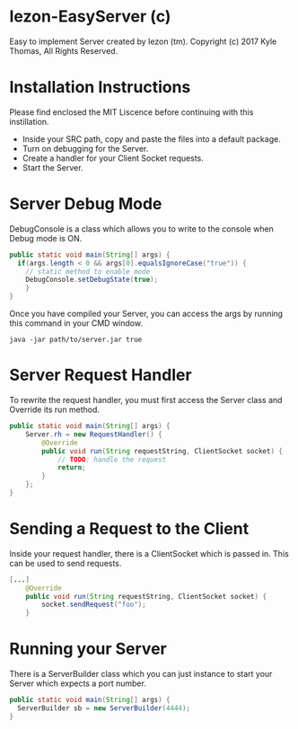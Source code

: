 # Iezon-EasyServer (c)
Easy to implement Server created by Iezon (tm). Copyright (c) 2017 Kyle Thomas, All Rights Reserved.

# Installation Instructions
Please find enclosed the MIT Liscence before continuing with this instillation.

- Inside your SRC path, copy and paste the files into a default package.
- Turn on debugging for the Server.
- Create a handler for your Client Socket requests.
- Start the Server.

# Server Debug Mode
DebugConsole is a class which allows you to write to the console when Debug mode is ON.

```java
public static void main(String[] args) {
  if(args.length < 0 && args[0].equalsIgnoreCase("true")) {
    // static method to enable mode
    DebugConsole.setDebugState(true);
	}
}
```

Once you have compiled your Server, you can access the args by running this command in your CMD window.

```batch
java -jar path/to/server.jar true
```

# Server Request Handler
To rewrite the request handler, you must first access the Server class and Override its run method.

```java
public static void main(String[] args) {
	Server.rh = new RequestHandler() {
		@Override
		public void run(String requestString, ClientSocket socket) {
			// TODO: handle the request
			return;
		}
	};
}
```

# Sending a Request to the Client
Inside your request handler, there is a ClientSocket which is passed in. This can be used to send requests.

```java
[...]
	@Override
	public void run(String requestString, ClientSocket socket) {
		socket.sendRequest("foo");
	}
```

# Running your Server
There is a ServerBuilder class which you can just instance to start your Server which expects a port number.

```java
public static void main(String[] args) {
  ServerBuilder sb = new ServerBuilder(4444);
}
```
